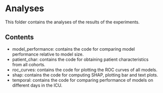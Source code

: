# Analyses
This folder contains the analyses of the results of the experiments.

## Contents
- model_performance: contains the code for comparing model performance relative to model size.
- patient_char: contains the code for obtaining patient characteristics from all cohorts.
- roc_curves: contains the code for plotting the ROC curves of all models.
- shap: contains the code for computing SHAP, plotting bar and text plots.
- temporal: contains the code for comparing performance of models on different days in the ICU.